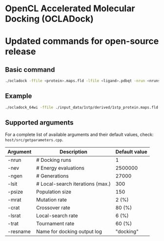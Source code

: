 OpenCL Accelerated Molecular Docking (OCLADock)
===============================================

# Updated commands for open-source release

## Basic command
```zsh
./ocladock -ffile <protein>.maps.fld -lfile <ligand>.pdbqt -nrun <nruns>
```

## Example

```zsh
./ocladock_64wi -ffile ./input_data/1stp/derived/1stp_protein.maps.fld -lfile ./input_data/1stp/derived/1stp_ligand.pdbqt -nrun 10
```

## Supported arguments
For a complete list of available arguments and their default values, check: `host/src/getparameters.cpp`.

| Argument | Description                  | Default value |
|----------|------------------------------|---------------|
| -nrun    | # Docking runs               | 1             |
| -nev     | # Energy evaluations         | 2500000       |
| -ngen    | # Generations                | 27000         |
| -lsit    | # Local-search iterations (max.) | 300       |
| -psize   | Population size              | 150           |
| -mrat    | Mutation rate                | 2 (%)         |
| -crat    | Crossover rate               | 80 (%)        |
| -lsrat   | Local-search rate            | 6 (%)         |
| -trat    | Tournament rate              | 60 (%)        |
| -resname | Name for docking output log  | "docking"     |
